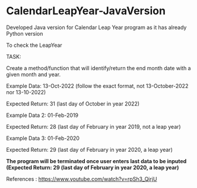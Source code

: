 # CalendarLeapYear-JavaVersion
Developed Java version for Calendar Leap Year program as it has already Python version

To check the LeapYear

TASK:

Create a method/function that will identify/return the end month date with a given month and year.

Example Data: 13-Oct-2022 (follow the exact format, not 13-October-2022 nor 13-10-2022)

Expected Return: 31 (last day of October in year 2022)

Example Data 2: 01-Feb-2019

Expected Return: 28 (last day of February in year 2019, not a leap year)

Example Data 3: 01-Feb-2020

Expected Return: 29 (last day of February in year 2020, a leap year)

******The program will be terminated once user enters last data to be inputed (Expected Return: 29 (last day of February in year 2020, a leap year)******

References : https://www.youtube.com/watch?v=rpSh3_QjrjU
